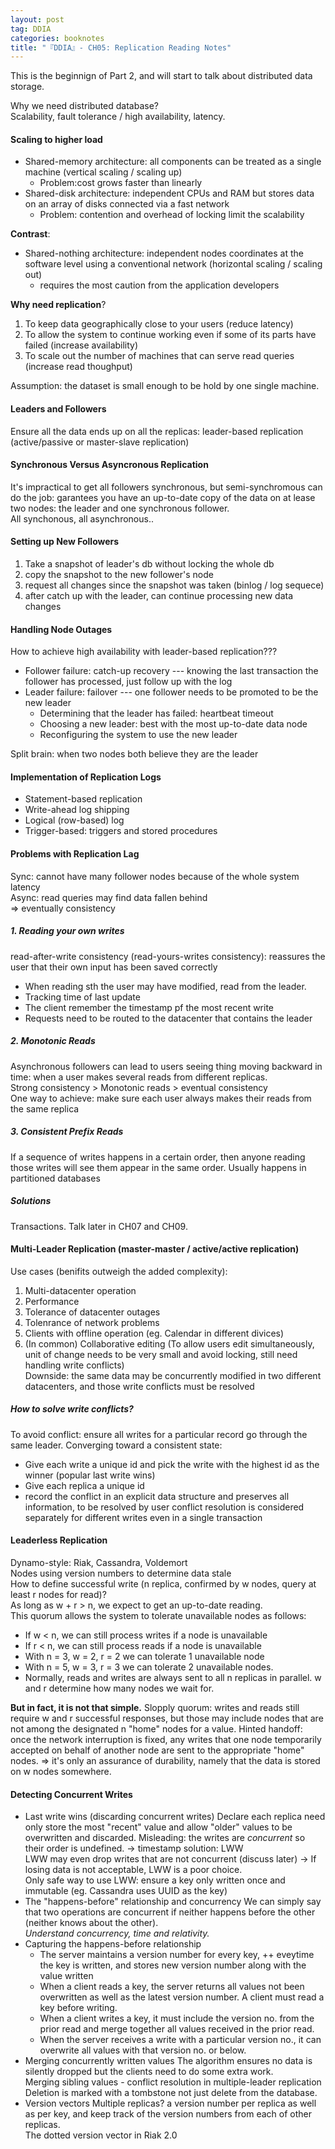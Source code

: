 ```yaml
---
layout: post
tag: DDIA
categories: booknotes
title: "『DDIA』- CH05: Replication Reading Notes"
---
```


This is the beginnign of Part 2, and will start to talk about distributed data storage.</br>

Why we need distributed database?</br>
Scalability, fault tolerance / high availability, latency.

#### Scaling to higher load
- Shared-memory architecture: all components can be treated as a single machine (vertical scaling / scaling up)
    - Problem:cost grows faster than linearly 
- Shared-disk architecture: independent CPUs and RAM but stores data on an array of disks connected via a fast network
    - Problem: contention and overhead of locking limit the scalability
  
**Contrast**:
- Shared-nothing architecture: independent nodes coordinates at the software level using a conventional network (horizontal scaling / scaling out)
    - requires the most caution from the application developers

<!--more-->

**Why need replication**?
1. To keep data geographically close to your users (reduce latency)
2. To allow the system to continue working even if some of its parts have failed (increase availability)
3. To scale out the number of machines that can serve read queries (increase read thoughput)

Assumption: the dataset is small enough to be hold by one single machine.

#### Leaders and Followers
Ensure all the data ends up on all the replicas: leader-based replication (active/passive or master-slave replication)
#### Synchronous Versus Asyncronous Replication
It's impractical to get all followers synchronous, but semi-synchromous can do the job: garantees you have an up-to-date copy of the data on at lease two nodes: the leader and one synchronous follower.</br>
All synchonous, all asynchronous..</br>

#### Setting up New Followers
1. Take a snapshot of leader's db without locking the whole db
2. copy the snapshot to the new follower's node
3. request all changes since the snapshot was taken (binlog / log sequece)
4. after catch up with the leader, can continue processing new data changes

#### Handling Node Outages
How to achieve high availability with leader-based replication???

- Follower failure: catch-up recovery --- knowing the last transaction the follower has processed, just follow up with the log
- Leader failure: failover --- one follower needs to be promoted to be the new leader
    - Determining that the leader has failed: heartbeat timeout
    - Choosing a new leader: best with the most up-to-date data node
    - Reconfiguring the system to use the new leader

Split brain: when two nodes both believe they are the leader

#### Implementation of Replication Logs
- Statement-based replication
- Write-ahead log shipping
- Logical (row-based) log
- Trigger-based: triggers and stored procedures

#### Problems with Replication Lag
Sync: cannot have many follower nodes because of the whole system latency</br>
Async: read queries may find data fallen behind</br>
=> eventually consistency

##### 1. Reading your own writes
read-after-write consistency (read-yours-writes consistency): reassures the user that their own input has been saved correctly
- When reading sth the user may have modified, read from the leader.
- Tracking time of last update
- The client remember the timestamp pf the most recent write
- Requests need to be routed to the datacenter that contains the leader

##### 2. Monotonic Reads
Asynchronous followers can lead to users seeing thing moving backward in time: when a user makes several reads from different replicas.</br>
Strong consistency > Monotonic reads > eventual consistency</br>
One way to achieve: make sure each user always makes their reads from the same replica</br>

##### 3. Consistent Prefix Reads
If a sequence of writes happens in a certain order, then anyone reading those writes will see them appear in the same order.
Usually happens in partitioned databases

##### Solutions
Transactions. Talk later in CH07 and CH09.


#### Multi-Leader Replication (master-master / active/active replication)
Use cases (benifits outweigh the added complexity):
1. Multi-datacenter operation
2. Performance
3. Tolerance of datacenter outages
4. Tolenrance of network problems
5. Clients with offline operation (eg. Calendar in different divices)
6. (In common) Collaborative editing (To allow users edit simultaneously, unit of change needs to be very small and avoid locking, still need handling write conflicts)</br>Downside: the same data may be concurrently modified in two different datacenters, and those write conflicts must be resolved

##### How to solve write conflicts?
To avoid conflict: ensure all writes for a particular record go through the same leader.
Converging toward a consistent state: 
* Give each write a unique id and pick the write with the highest id as the winner (popular last write wins)
* Give each replica a unique id
* record the conflict in an explicit data structure and preserves all information, to be resolved by user
conflict resolution is considered separately for different writes even in a single transaction

#### Leaderless Replication
Dynamo-style: Riak, Cassandra, Voldemort</br>
Nodes using version numbers to determine data stale</br>
How to define successful write (n replica, confirmed by w nodes, query at least r nodes for read)?</br>
As long as w + r > n, we expect to get an up-to-date reading.</br>
This quorum allows the system to tolerate unavailable nodes as follows:
- If w < n, we can still process writes if a node is unavailable
- If r < n, we can still process reads if a node is unavailable
- With n = 3, w = 2, r = 2 we can tolerate 1 unavailable node
- With n = 5, w = 3, r = 3 we can tolerate 2 unavailable nodes. 
- Normally, reads and writes are always sent to all n replicas in parallel. w and r determine how many nodes we wait for.

**But in fact, it is not that simple.**
Slopply quorum: writes and reads still require w and r successful responses, but those may include nodes that are not among the designated n "home" nodes for a value.
Hinted handoff: once the network interruption is fixed, any writes that one node temporarily accepted on behalf of another node are sent to the appropriate "home" nodes.
=> it's only an assurance of durability, namely that the data is stored on w nodes somewhere.

#### Detecting Concurrent Writes
 
- Last write wins (discarding concurrent writes)
    Declare each replica need only store the most "recent" value and allow "older" values to be overwritten and discarded. Misleading: the writes are *concurrent* so their order is undefined. -> timestamp solution: LWW</br>LWW may even drop writes that are not concurrent (discuss later) -> If losing data is not acceptable, LWW is a poor choice.</br>Only safe way to use LWW: ensure a key only written once and immutable (eg. Cassandra uses UUID as the key)
- The "happens-before" relationship and concurrency
    We can simply say that two operations are concurrent if neither happens before the other (neither knows about the other).</br>*Understand concurrency, time and relativity.*
- Capturing the happens-before relationship
    - The server maintains a version number for every key, ++ eveytime the key is written, and stores new version number along with the value written
    - When a client reads a key, the server returns all values not been overwritten as well as the latest version number. A client must read a key before writing.
    - When a client writes a key, it must include the version no. from the prior read and merge together all values received in the prior read.</br>
    - When the server receives a write with a particular version no., it can overwrite all values with that version no. or below.</br>
- Merging concurrently written values
    The algorithm ensures no data is silently dropped but the clients need to do some extra work.</br>Merging sibling values - conflict resolution in multiple-leader replication</br>Deletion is marked with a tombstone not just delete from the database.</br>
- Version vectors
    Multiple replicas? a version number per replica as well as per key, and keep track of the version numbers from each of other replicas.</br>
    The dotted version vector in Riak 2.0
    

